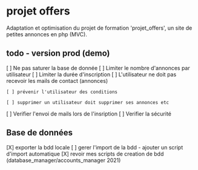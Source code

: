 # projet offers
Adaptation et optimisation du projet de formation 'projet_offers', un site de petites annonces en php (MVC).  

## todo - version prod (demo)
[ ] Ne pas saturer la base de donnée
    [ ] Limiter le nombre d'annonces par utilisateur
    [ ] Limiter la durée d'inscription
    [ ] L'utilisateur ne doit pas recevoir les mails de contact (annonces)

    [ ] prévenir l'utilisateur des conditions

    [ ] supprimer un utilisateur doit supprimer ses annonces etc

[ ] Verifier l'envoi de mails lors de l'insription
[ ] Verifier la sécurité

## Base de données
[X] exporter la bdd locale
[ ] gerer l'import de la bdd
    - ajouter un script d'import automatique
        [X] revoir mes scripts de creation de bdd (database_manager/accounts_manager 2021)